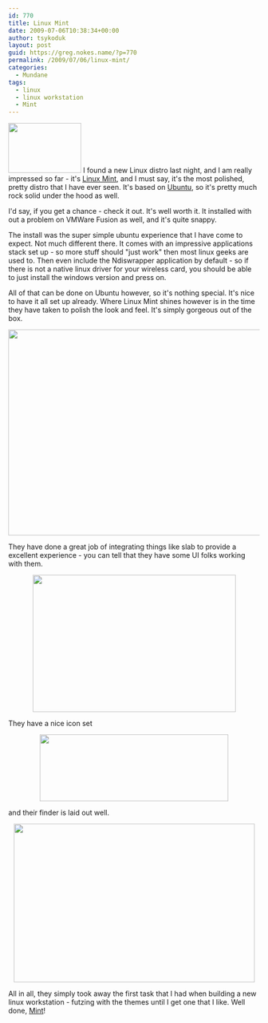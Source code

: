 ```yaml
---
id: 770
title: Linux Mint
date: 2009-07-06T10:38:34+00:00
author: tsykoduk
layout: post
guid: https://greg.nokes.name/?p=770
permalink: /2009/07/06/linux-mint/
categories:
  - Mundane
tags:
  - linux
  - linux workstation
  - Mint
---
```

<img class="alignleft" title="Mint_Logo" src="https://greg.nokes.name/binaries/2009/07/mint_logo.png" alt="" width="146" height="100" /> I found a new Linux distro last night, and I am really impressed so far - it's <a href="http://www.linuxmint.com/">Linux Mint</a>, and I must say, it's the most polished, pretty distro that I have ever seen. It's based on <a href="http://www.ubuntu.com/">Ubuntu</a>, so it's pretty much rock solid under the hood as well.

I'd say, if you get a chance - check it out. It's well worth it. It installed with out a problem on VMWare Fusion as well, and it's quite snappy.

<!--more-->

The install was the super simple ubuntu experience that I have come to expect. Not much different there. It comes with an impressive applications stack set up - so more stuff should "just work" then most linux geeks are used to. Then even include the Ndiswrapper application by default - so if there is not a native linux driver for your wireless card, you should be able to just install the windows version and press on.

All of that can be done on Ubuntu however, so it's nothing special. It's nice to have it all set up already. Where Linux Mint shines however is in the time they have taken to polish the look and feel. It's simply gorgeous out of the box.

<p style="text-align: center;"><img class="aligncenter" title="Mint_Screen" src="https://greg.nokes.name/binaries/2009/07/mint_screen.png" alt="" width="686" height="413" /></p>

They have done a great job of integrating things like slab to provide a excellent experience - you can tell that they have some UI folks working with them.

<p style="text-align: center;"><img class="aligncenter" title="mint_Slab" src="https://greg.nokes.name/binaries/2009/07/mint_slab.png" alt="" width="407" height="275" /></p>

They have a nice icon set

<p style="text-align: center;"><img class="aligncenter" title="mint_icons" src="https://greg.nokes.name/binaries/2009/07/mint_icons.png" alt="" width="378" height="134" /></p>

and their finder is laid out well.

<p style="text-align: center;"><img class="aligncenter" title="mint_finder" src="https://greg.nokes.name/binaries/2009/07/mint_finder.png" alt="" width="483" height="318" /></p>

All in all, they simply took away the first task that I had when building a new linux workstation - futzing with the themes until I get one that I like. Well done, <a href="http://www.linuxmint.com/">Mint</a>!